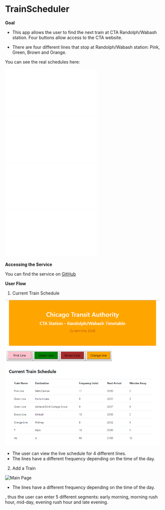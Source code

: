 # TrainScheduler


**Goal**


* This app allows the user to find the next train at CTA Randolph/Wabash station. Four buttons allow access to the CTA website.

* There are four different lines that stop at Randolph/Wabash station: Pink, Green, Brown and Orange. 


You can see the real schedules here:

![Main Page](assets/images/pinkLine.pdf)
![Main Page](assets/images/greenLine.pdf)
![Main Page](assets/images/brownLine.pdf)
![Main Page](assets/images/orangeLine.pdf)




**Accessing the Service**


You can find the service on
[GitHub](https://edudek002.github.io/TrainScheduler/)


**User Flow**

1. Current Train Schedule

![Main Page](./assets/images/TrainScheduler.png)


* The user can view the live schedule for 4 different lines.
* The lines have a different frequency depending on the time of the day.


 2. Add a Train

 ![Main Page](.assets/images/AddTrain.png)

 * The lines have a different frequency depending on the time of the day.

, thus the user can enter 5 different segments: early morning, morning rush hour, mid-day, evening rush hour and late evening.